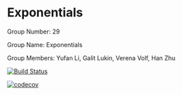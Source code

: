 # Exponentials

Group Number: 29

Group Name: Exponentials

Group Members: Yufan Li, Galit Lukin, Verena Volf, Han Zhu

[![Build Status](https://travis-ci.com/zhuhan0220/Exponentials.svg?token=Q3oKXAHcS9zMw78fB4jT&branch=master)](https://travis-ci.com/zhuhan0220/Exponentials)

[![codecov](https://codecov.io/gh/zhuhan0220/Exponentials/branch/master/graph/badge.svg?token=6399b096-6237-477d-9c32-c2d6336ab841)](https://codecov.io/gh/zhuhan0220/Exponentials)

